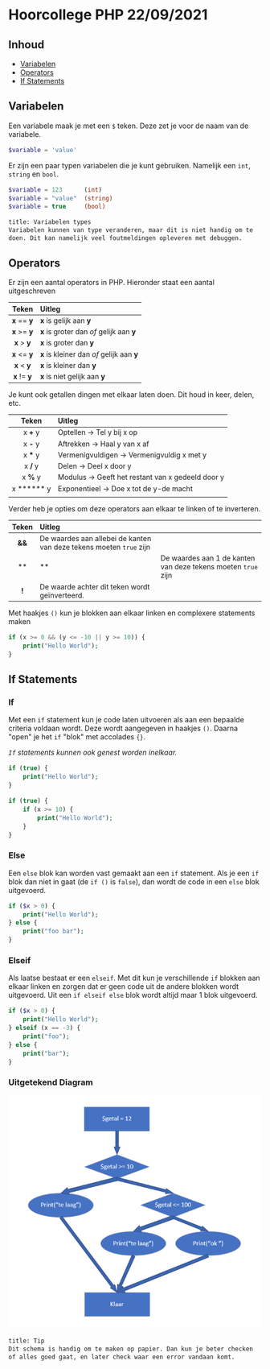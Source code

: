 # Hoorcollege PHP 22/09/2021

## Inhoud

- [Variabelen](#Variabelen)
- [Operators](#Operators)
- [If Statements](#If%20Statements)

## Variabelen

Een variabele maak je met een `$` teken. Deze zet je voor de naam van de variabele.

```php
$variable = 'value'
```

Er zijn een paar typen variabelen die je kunt gebruiken. Namelijk een `int`, `string` en `bool`.

```php
$variable = 123      (int)
$variable = "value"  (string)
$variable = true     (bool)
```

```ad-info
title: Variabelen types
Variabelen kunnen van type veranderen, maar dit is niet handig om te doen. Dit kan namelijk veel foutmeldingen opleveren met debuggen.
```

## Operators

Er zijn een aantal operators in PHP. Hieronder staat een aantal uitgeschreven

|      Teken     | Uitleg                                     |
| :------------: | :----------------------------------------- |
| **x** == **y** | **x** is gelijk aan **y**                  |
| **x** >= **y** | **x** is groter dan _of_ gelijk aan **y**  |
|  **x** > **y** | **x** is groter dan **y**                  |
| **x** <= **y** | **x** is kleiner dan _of_ gelijk aan **y** |
|  **x** < **y** | **x** is kleiner dan **y**                 |
| **x** != **y** | **x** is niet gelijk aan **y**             |

Je kunt ook getallen dingen met elkaar laten doen. Dit houd in keer, delen, etc.

|   Teken    | Uitleg                                            |
|:----------:|:------------------------------------------------- |
| x **+** y  | Optellen -> Tel y bij x op                        |
| x **-** y  | Aftrekken -> Haal y van x af                      |
| x **\*** y  | Vermenigvuldigen -> Vermenigvuldig x met y       |
| x **/** y  | Delen -> Deel x door y                            |
| x **%** y  | Modulus -> Geeft het restant van x gedeeld door y |
| x ****** y | Exponentieel -> Doe x tot de y-de macht           |
|            |                                                   |

Verder heb je opties om deze operators aan elkaar te linken of te inverteren.

|  Teken | Uitleg                                                              |                                                               |
| :----: | :------------------------------------------------------------------ | ------------------------------------------------------------- |
| **&&** | De waardes aan allebei de kanten van deze tekens moeten `true` zijn |                                                               |
|   **   | **                                                                  | De waardes aan 1 de kanten van deze tekens moeten `true` zijn |
|  **!** | De waarde achter dit teken wordt geïnverteerd.                      |                                                               |

Met haakjes `()` kun je blokken aan elkaar linken en complexere statements maken

```php
if (x >= 0 && (y <= -10 || y >= 10)) {
	print("Hello World");
}
```

## If Statements

### If

Met een `if` statement kun je code laten uitvoeren als aan een bepaalde criteria voldaan wordt. Deze wordt aangegeven in haakjes `()`. Daarna "open" je het `if` "blok" met accolades `{}`.

_`If` statements kunnen ook genest worden inelkaar._

```php
if (true) {
	print("Hello World");
}
```

```php
if (true) {
	if (x >= 10) {
		print("Hello World");
	}
}
```

### Else

Een `else` blok kan worden vast gemaakt aan een `if` statement. Als je een `if` blok dan niet in gaat (de `if ()` is `false`), dan wordt de code in een `else` blok uitgevoerd.

```php
if ($x > 0) {
	print("Hello World");
} else {
	print("foo bar");
}
```

### Elseif

Als laatse bestaat er een `elseif`. Met dit kun je verschillende `if` blokken aan elkaar linken en zorgen dat er geen code uit de andere blokken wordt uitgevoerd. Uit een `if elseif else` blok wordt altijd maar 1 blok uitgevoerd.

```php
if ($x > 0) {
	print("Hello World");
} elseif (x == -3) {
	print("foo");
} else {
	print("bar");
}
```

### Uitgetekend Diagram

![if](../../assets/php/2021-09-24/if.png)

```ad-info
title: Tip
Dit schema is handig om te maken op papier. Dan kun je beter checken of alles goed gaat, en later check waar een error vandaan komt.
```
